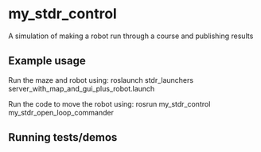 # my_stdr_control

A simulation of making a robot run through a course and publishing results

## Example usage
	
Run the maze and robot using: roslaunch stdr_launchers server_with_map_and_gui_plus_robot.launch 

Run the code to move the robot using: rosrun my_stdr_control my_stdr_open_loop_commander

## Running tests/demos
    
